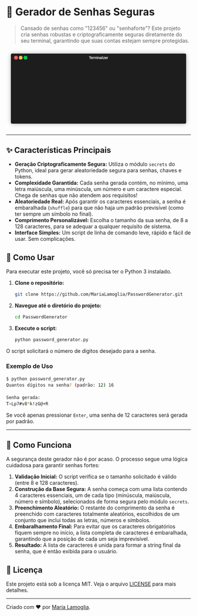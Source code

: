 # 🔐 Gerador de Senhas Seguras

> Cansado de senhas como "123456" ou "senhaforte"? Este projeto cria senhas robustas e criptograficamente seguras diretamente do seu terminal, garantindo que suas contas estejam sempre protegidas.

![Demonstração do Gerador de Senhas](./docs/demo_password_generator.gif) 

---

## ✨ Características Principais

* **Geração Criptograficamente Segura:** Utiliza o módulo `secrets` do Python, ideal para gerar aleatoriedade segura para senhas, chaves e tokens.
* **Complexidade Garantida:** Cada senha gerada contém, no mínimo, uma letra maiúscula, uma minúscula, um número e um caractere especial. Chega de senhas que não atendem aos requisitos!
* **Aleatoriedade Real:** Após garantir os caracteres essenciais, a senha é embaralhada (`shuffle`) para que não haja um padrão previsível (como ter sempre um símbolo no final).
* **Comprimento Personalizável:** Escolha o tamanho da sua senha, de 8 a 128 caracteres, para se adequar a qualquer requisito de sistema.
* **Interface Simples:** Um script de linha de comando leve, rápido e fácil de usar. Sem complicações.

## 🚀 Como Usar

Para executar este projeto, você só precisa ter o Python 3 instalado.

1.  **Clone o repositório:**
    ```bash
    git clone https://github.com/MariaLamoglia/PasswordGenerator.git
    ```

2.  **Navegue até o diretório do projeto:**
    ```bash
    cd PasswordGenerator
    ```

3.  **Execute o script:**
    ```bash
    python password_generator.py
    ```

O script solicitará o número de dígitos desejado para a senha.

### Exemplo de Uso

```bash
$ python password_generator.py
Quantos dígitos na senha? (padrão: 12) 16

Senha gerada: 
T>Lp7#v8*k!zG@+R
```

Se você apenas pressionar `Enter`, uma senha de 12 caracteres será gerada por padrão.

---

## 🔧 Como Funciona

A segurança deste gerador não é por acaso. O processo segue uma lógica cuidadosa para garantir senhas fortes:

1.  **Validação Inicial:** O script verifica se o tamanho solicitado é válido (entre 8 e 128 caracteres).
2.  **Construção da Base Segura:** A senha começa com uma lista contendo 4 caracteres essenciais, um de cada tipo (minúscula, maiúscula, número e símbolo), selecionados de forma segura pelo módulo `secrets`.
3.  **Preenchimento Aleatório:** O restante do comprimento da senha é preenchido com caracteres totalmente aleatórios, escolhidos de um conjunto que inclui todas as letras, números e símbolos.
4.  **Embaralhamento Final:** Para evitar que os caracteres obrigatórios fiquem sempre no início, a lista completa de caracteres é embaralhada, garantindo que a posição de cada um seja imprevisível.
5.  **Resultado:** A lista de caracteres é unida para formar a string final da senha, que é então exibida para o usuário.

## 📄 Licença

Este projeto está sob a licença MIT. Veja o arquivo [LICENSE](LICENSE) para mais detalhes.

---

Criado com ❤️ por [Maria Lamoglia](https://github.com/MariaLamoglia).